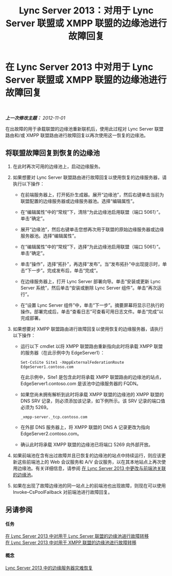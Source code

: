 ﻿---
title: Lync Server 2013：对用于 Lync Server 联盟或 XMPP 联盟的边缘池进行故障回复
TOCTitle: 对用于 Lync Server 联盟或 XMPP 联盟的边缘池进行故障回复
ms:assetid: d40097a1-1bed-44dc-aeb6-0871927ab2b9
ms:mtpsurl: https://technet.microsoft.com/zh-cn/library/JJ721897(v=OCS.15)
ms:contentKeyID: 49888629
ms.date: 05/19/2016
mtps_version: v=OCS.15
ms.translationtype: HT
---

# 在 Lync Server 2013 中对用于 Lync Server 联盟或 XMPP 联盟的边缘池进行故障回复

 

_**上一次修改主题：** 2012-11-01_

在出故障的用于承载联盟的边缘池重新联机后，使用此过程对 Lync Server 联盟路由和/或 XMPP 联盟路由进行故障回复以再次使用这一恢复的边缘池。

## 将联盟故障回复到恢复的边缘池

1.  在此时再次可用的边缘池上，启动边缘服务。

2.  如果想要对 Lync Server 联盟路由进行故障回复以使用恢复的边缘服务器，请执行以下操作：
    
      - 在前端服务器上，打开拓扑生成器。展开“边缘池”，然后右键单击当前为联盟配置的边缘服务器或边缘服务器池。选择“编辑属性”。
    
      - 在“编辑属性”中的“常规”下，清除“为此边缘池启用联盟（端口 5061）”。单击“确定”。
    
      - 展开“边缘池”，然后右键单击您想再次用于联盟的原始边缘服务器或边缘服务器池。选择“编辑属性”。
    
      - 在“编辑属性”中的“常规”下，选择“为此边缘池启用联盟（端口 5061）”。单击“确定”。
    
      - 单击“操作”，选择“拓扑”，再选择“发布”。当“发布拓扑”中出现提示时，单击“下一步”。完成发布后，单击“完成”。
    
      - 在边缘服务器上，打开 Lync Server 部署向导。单击“安装或更新 Lync Server 系统”，然后单击“安装或删除 Lync Server 组件”。单击“再次运行”。
    
      - 在“设置 Lync Server 组件”中，单击“下一步”。摘要屏幕将显示已执行的操作。部署完成后，单击“查看日志”可查看可用日志文件。单击“完成”以完成部署。

3.  如果想要对 XMPP 联盟路由进行故障回复以使用恢复的边缘服务器，请执行以下操作：
    
      - 运行以下 cmdlet 以将 XMPP 联盟路由重新指向此时将承载 XMPP 联盟的服务器（在此示例中为 EdgeServer1）：
        
            Set-CsSite Site1 -XmppExternalFederationRoute EdgeServer1.contoso.com
        
        在此示例中，Site1 是包含此时将承载 XMPP 联盟路由的边缘池的站点，EdgeServer1.contoso.com 是该池中边缘服务器的 FQDN。
    
      - 如果您尚未拥有解析到此时将承载 XMPP 联盟的边缘池的 XMPP 联盟的 DNS SRV 记录，则必须添加该记录，如下例所示。该 SRV 记录的端口值必须为 5269。
        
            _xmpp-server._tcp.contoso.com
    
      - 在外部 DNS 服务器上，将 XMPP 联盟的 DNS A 记录更改为指向 EdgeServer2.contoso.com。
    
      - 确认此时将承载 XMPP 联盟的边缘池已将端口 5269 向外部开放。

4.  如果前端池在含有出过故障并且已恢复的边缘池的站点中持续运行，则应该更新这些前端池上的 Web 会议服务和 A/V 会议服务，以在其本地站点上再次使用边缘池。有关详细信息，请参阅 [在 Lync Server 2013 中更改与前端池关联的边缘池](lync-server-2013-changing-the-edge-pool-associated-with-a-front-end-pool.md)。

5.  如果在出现了故障边缘池的同一站点上的前端池也出现故障，则现在可以使用 Invoke–CsPoolFailback 对前端池进行故障回复。

## 另请参阅

#### 任务

[在 Lync Server 2013 中对用于 Lync Server 联盟的边缘池进行故障转移](lync-server-2013-failing-over-the-edge-pool-used-for-lync-server-federation.md)  
[在 Lync Server 2013 中对用于 XMPP 联盟的边缘池进行故障转移](lync-server-2013-failing-over-the-edge-pool-used-for-xmpp-federation.md)  

#### 概念

[Lync Server 2013 中的边缘服务器灾难恢复](lync-server-2013-edge-server-disaster-recovery.md)

